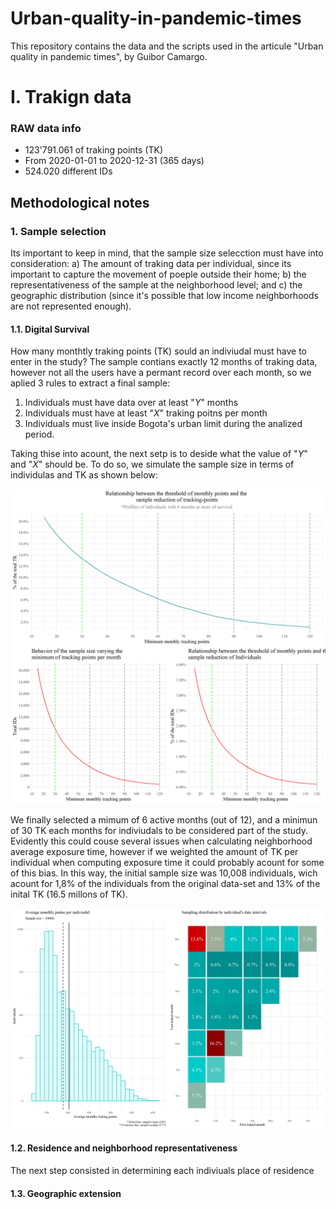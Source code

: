 # Urban-quality-in-pandemic-times
This repository contains the data and the scripts used in the articule "Urban quality in pandemic times", by Guibor Camargo.


# I. Trakign data
### RAW data info
- 123'791.061 of traking points (TK)
- From 2020-01-01 to 2020-12-31 (365 days)
- 524.020 different IDs


## Methodological notes

### 1. Sample selection

Its important to keep in mind, that the sample size selecction must have into consideration: a) The amount of traking data per individual, since its important to capture the movement of poeple outside their home; b)  the representativeness of the sample at the neighborhood level; and c) the geographic distribution (since it's possible that low income neighborhoods are not represented enough).

#### 1.1. Digital Survival
How many monthtly traking points (TK) sould an indiviudal must have to enter in the study? The sample contians exactly 12 months of traking data, however not all the users have a permant record over each month, so we aplied 3 rules to extract a final sample:

1. Individuals must have data over at least "$Y$" months
2. Individuals must have at least "$X$" traking poitns per month
3. Individuals must live inside Bogota's urban limit during the analized period.

Taking thise into acount, the next setp is to deside what the value of "$Y$" and "$X$" should be. To do so, we simulate the sample size in terms of individulas and TK as shown below:

![alt text](https://github.com/Guibi1994/Urban-quality-in-pandemic-times/blob/main/3.%20Graficas/0.%20Seleccion%20muestral%20Traking%20points.png)


We finally selected a mimum of 6 active months (out of 12), and a minimun of 30 TK each months for indiviudals to be considered part of the study. Evidently this could couse several issues when calculating neighborhood average exposure time, however if we weighted the amount of TK per individual when computing exposure time it could probably acount for some of this bias. In this way, the initial sample size was  10,008 individuals, wich acount for 1,8% of the individuals from the original data-set and 13% of the inital TK (16.5 millons of TK). 



![alt text](https://github.com/Guibi1994/Urban-quality-in-pandemic-times/blob/main/3.%20Graficas/01.%20Average%20monthly%20TK%20per%20samlped%20user.png)

#### 1.2. Residence and neighborhood representativeness

The next step consisted in determining each indiviuals place of residence

#### 1.3. Geographic extension